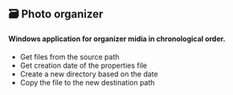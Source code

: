 ## 🗃 Photo organizer

#### Windows application for organizer midia in chronological order.

- Get files from the source path
- Get creation date of the properties file
- Create a new directory based on the date
- Copy the file to the new destination path
